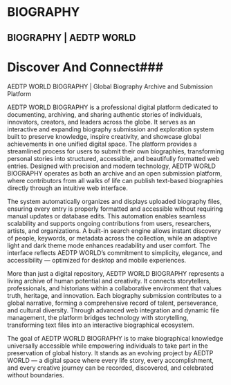 # BIOGRAPHY
## BIOGRAPHY | AEDTP WORLD

<H1>Discover And Connect###</H1>

AEDTP WORLD BIOGRAPHY | Global Biography Archive and Submission Platform

AEDTP WORLD BIOGRAPHY is a professional digital platform dedicated to documenting, archiving, and sharing authentic stories of individuals, innovators, creators, and leaders across the globe. It serves as an interactive and expanding biography submission and exploration system built to preserve knowledge, inspire creativity, and showcase global achievements in one unified digital space. The platform provides a streamlined process for users to submit their own biographies, transforming personal stories into structured, accessible, and beautifully formatted web entries. Designed with precision and modern technology, AEDTP WORLD BIOGRAPHY operates as both an archive and an open submission platform, where contributors from all walks of life can publish text-based biographies directly through an intuitive web interface.

The system automatically organizes and displays uploaded biography files, ensuring every entry is properly formatted and accessible without requiring manual updates or database edits. This automation enables seamless scalability and supports ongoing contributions from users, researchers, artists, and organizations. A built-in search engine allows instant discovery of people, keywords, or metadata across the collection, while an adaptive light and dark theme mode enhances readability and user comfort. The interface reflects AEDTP WORLD’s commitment to simplicity, elegance, and accessibility — optimized for desktop and mobile experiences.

More than just a digital repository, AEDTP WORLD BIOGRAPHY represents a living archive of human potential and creativity. It connects storytellers, professionals, and historians within a collaborative environment that values truth, heritage, and innovation. Each biography submission contributes to a global narrative, forming a comprehensive record of talent, perseverance, and cultural diversity. Through advanced web integration and dynamic file management, the platform bridges technology with storytelling, transforming text files into an interactive biographical ecosystem.

The goal of AEDTP WORLD BIOGRAPHY is to make biographical knowledge universally accessible while empowering individuals to take part in the preservation of global history. It stands as an evolving project by AEDTP WORLD — a digital space where every life story, every accomplishment, and every creative journey can be recorded, discovered, and celebrated without boundaries.
